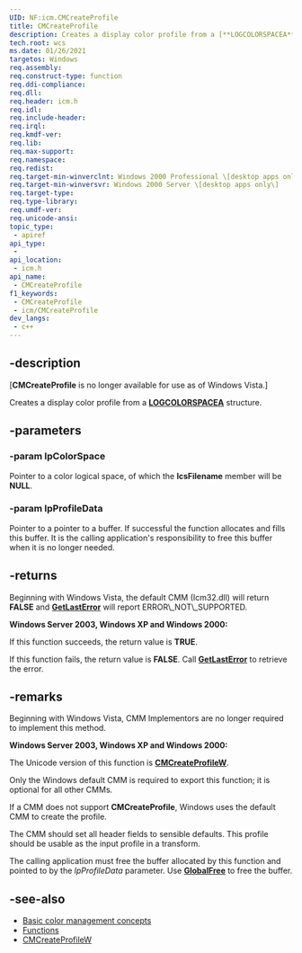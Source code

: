 ```yaml
---
UID: NF:icm.CMCreateProfile
title: CMCreateProfile
description: Creates a display color profile from a [**LOGCOLORSPACEA**](/windows/win32/api/wingdi/ns-wingdi-logcolorspacea) structure.
tech.root: wcs
ms.date: 01/26/2021
targetos: Windows
req.assembly: 
req.construct-type: function
req.ddi-compliance: 
req.dll: 
req.header: icm.h
req.idl: 
req.include-header: 
req.irql: 
req.kmdf-ver: 
req.lib: 
req.max-support: 
req.namespace: 
req.redist: 
req.target-min-winverclnt: Windows 2000 Professional \[desktop apps only\]
req.target-min-winversvr: Windows 2000 Server \[desktop apps only\]
req.target-type: 
req.type-library: 
req.umdf-ver: 
req.unicode-ansi: 
topic_type:
 - apiref
api_type:
 - 
api_location:
 - icm.h
api_name:
 - CMCreateProfile
f1_keywords:
 - CMCreateProfile
 - icm/CMCreateProfile
dev_langs:
 - c++
---
```


## -description

\[**CMCreateProfile** is no longer available for use as of Windows Vista.\]

Creates a display color profile from a [**LOGCOLORSPACEA**](/windows/win32/api/wingdi/ns-wingdi-logcolorspacea) structure.

## -parameters

### -param lpColorSpace

Pointer to a color logical space, of which the **lcsFilename** member will be **NULL**.

### -param lpProfileData

Pointer to a pointer to a buffer. If successful the function allocates and fills this buffer. It is the calling application's responsibility to free this buffer when it is no longer needed.

## -returns

Beginning with Windows Vista, the default CMM (Icm32.dll) will return **FALSE** and [**GetLastError**](https://msdn.microsoft.com/en-us/library/ms679360\(v=vs.85\)) will report ERROR\_NOT\_SUPPORTED.

**Windows Server 2003, Windows XP and Windows 2000:**

If this function succeeds, the return value is **TRUE**.

If this function fails, the return value is **FALSE**. Call [**GetLastError**](https://msdn.microsoft.com/en-us/library/ms679360\(v=vs.85\)) to retrieve the error.

## -remarks

Beginning with Windows Vista, CMM Implementors are no longer required to implement this method.

**Windows Server 2003, Windows XP and Windows 2000:**

The Unicode version of this function is [**CMCreateProfileW**](https://msdn.microsoft.com/en-us/library/dd371864\(v=vs.85\)).

Only the Windows default CMM is required to export this function; it is optional for all other CMMs.

If a CMM does not support **CMCreateProfile**, Windows uses the default CMM to create the profile.

The CMM should set all header fields to sensible defaults. This profile should be usable as the input profile in a transform.

The calling application must free the buffer allocated by this function and pointed to by the *lpProfileData* parameter. Use [**GlobalFree**](https://msdn.microsoft.com/en-us/library/aa366579\(v=vs.85\)) to free the buffer.

## -see-also

* [Basic color management concepts](https://msdn.microsoft.com/en-us/library/dd371805\(v=vs.85\))
* [Functions](dd316902\(v=vs.85\).md)
* [CMCreateProfileW](/windows/win32/api/icm/nf-icm-cmcreateprofilew)
